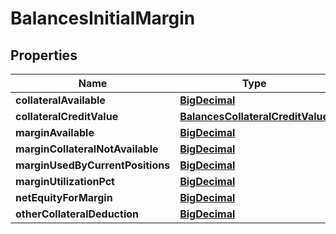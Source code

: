 # BalancesInitialMargin

## Properties
Name | Type | Description | Notes
------------ | ------------- | ------------- | -------------
**collateralAvailable** | [**BigDecimal**](BigDecimal.md) |  |  [optional]
**collateralCreditValue** | [**BalancesCollateralCreditValue**](BalancesCollateralCreditValue.md) |  |  [optional]
**marginAvailable** | [**BigDecimal**](BigDecimal.md) |  |  [optional]
**marginCollateralNotAvailable** | [**BigDecimal**](BigDecimal.md) |  |  [optional]
**marginUsedByCurrentPositions** | [**BigDecimal**](BigDecimal.md) |  |  [optional]
**marginUtilizationPct** | [**BigDecimal**](BigDecimal.md) |  |  [optional]
**netEquityForMargin** | [**BigDecimal**](BigDecimal.md) |  |  [optional]
**otherCollateralDeduction** | [**BigDecimal**](BigDecimal.md) |  |  [optional]
